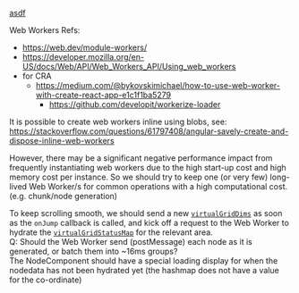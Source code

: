 [asdf](../src/components/GameArea/GameAreaComponent.tsx#L122)

Web Workers Refs:

- https://web.dev/module-workers/
- https://developer.mozilla.org/en-US/docs/Web/API/Web_Workers_API/Using_web_workers
- for CRA
  - https://medium.com/@bykovskimichael/how-to-use-web-worker-with-create-react-app-e1c1f1ba5279
    - https://github.com/developit/workerize-loader

It is possible to create web workers inline using blobs, see: https://stackoverflow.com/questions/61797408/angular-savely-create-and-dispose-inline-web-workers

However, there may be a significant negative performance impact from frequently instantiating web workers due to the high start-up cost and high memory cost per instance. So we should try to keep one (or very few) long-lived Web Worker/s for common operations with a high computational cost. (e.g. chunk/node generation)

To keep scrolling smooth, we should send a new [`virtualGridDims`](../src/components/GameArea/GameAreaComponent.tsx#L48) as soon as the `onJump` callback is called, and kick off a request to the Web Worker to hydrate the [`virtualGridStatusMap`](../src/components/GameArea/GameAreaComponent.tsx#L52) for the relevant area.  
Q: Should the Web Worker send (postMessage) each node as it is generated, or batch them into ~16ms groups?  
The NodeComponent should have a special loading display for when the nodedata has not been hydrated yet (the hashmap does not have a value for the co-ordinate)
